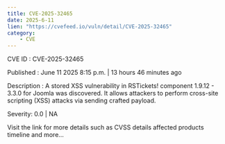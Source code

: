 ```yaml
---
title: CVE-2025-32465
date: 2025-6-11
lien: "https://cvefeed.io/vuln/detail/CVE-2025-32465"
category:
    - CVE
---
```


CVE ID : CVE-2025-32465

Published :  June 11
2025
8:15 p.m. | 13 hours
46 minutes ago

Description : A stored XSS vulnerability in RSTickets! component 1.9.12 - 3.3.0 for Joomla was discovered. It allows attackers to perform cross-site scripting (XSS) attacks via sending crafted payload.

Severity: 0.0 | NA

Visit the link for more details
such as CVSS details
affected products
timeline
and more...
